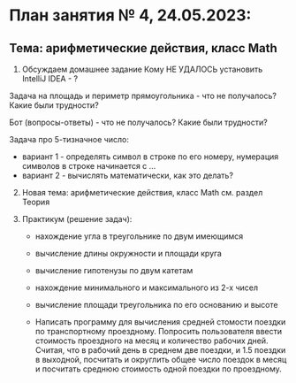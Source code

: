 # План занятия № 4, 24.05.2023:
## Тема: арифметические действия, класс Math

1. Обсуждаем домашнее задание
Кому НЕ УДАЛОСЬ установить IntelliJ IDEA - ?

Задача на площадь и периметр прямоугольника - что не получалось? Какие были трудности?

Бот (вопросы-ответы) - что не получалось? Какие были трудности?

Задача про 5-тизначное число:
* вариант 1 - определять символ в строке по его номеру, нумерация символов в строке начинается с ...
* вариант 2 - вычислять математически, как это делать?

2. Новая тема: арифметические действия, класс Math
см. раздел Теория 

3. Практикум (решение задач):
   - нахождение угла в треугольнике по двум имеющимся
   - вычисление длины окружности и площади круга 
   - вычисление гипотенузы по двум катетам
   - нахождение минимального и максимального из 2-х чисел
   - вычисление площади треугольника по его основанию и высоте
   
   - Написать программу для вычисления средней стомости поездки по транспортному проездному.
   Попросить пользователя ввести стоимость проездного на месяц
   и количество рабочих дней. Считая, что в рабочий день в среднем две поездки,
   и 1.5 поездки в выходной, посчитать и округлить общее число поездок в месяц
   и посчитать среднюю стоимость одной поездки по проездному.



